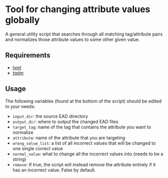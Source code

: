 # Tool for changing attribute values globally
A general utility script that searches through all matching tag/attribute pairs and normalizes those attribute values to some other given value.

## Requirements
* [lxml](http://lxml.de/)
* [tqdm](https://github.com/noamraph/tqdm)

## Usage
The following variables (found at the bottom of the script) should be edited to your needs:

* ```input_dir```: the source EAD directory
* ```output_dir```: where to output the changed EAD files
* ```target_tag```: name of the tag that contains the attribute you want to normalize
* ```attribute```: name of the attribute that you are targeting
* ```wrong_value_list```: a list of all incorrect values that will be changed to one single correct value
* ```normal_value```: what to change all the incorrect values into (needs to be a string)
* ```remove```: If true, the script will instead remove the attribute entirely if it has an incorrect value. False by default.
